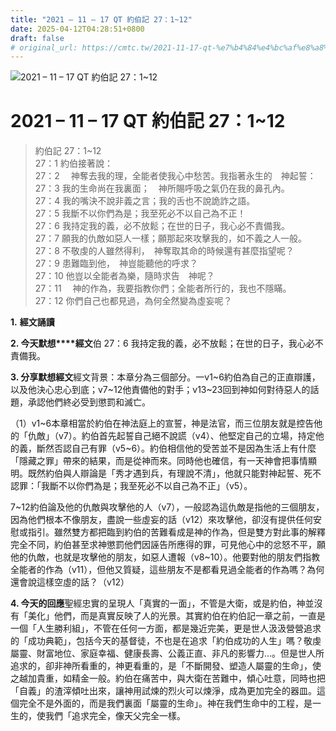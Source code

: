 ```yaml
---
title: "2021 – 11 – 17 QT 約伯記 27：1~12"
date: 2025-04-12T04:28:51+0800
draft: false
# original_url: https://cmtc.tw/2021-11-17-qt-%e7%b4%84%e4%bc%af%e8%a8%98-27%ef%bc%9a112
---
```


![2021 – 11 – 17 QT 約伯記 27：1\~12](/images/qt.jpg   "2021 – 11 – 17 QT 約伯記 27：1\~12")

# 2021 – 11 – 17 QT 約伯記 27：1\~12

> 約伯記 27：1\~12  
> 27：1 約伯接著說：  
> 27：2 　神奪去我的理，全能者使我心中愁苦。我指著永生的　神起誓：  
> 27：3 我的生命尚在我裏面；　神所賜呼吸之氣仍在我的鼻孔內。  
> 27：4 我的嘴決不說非義之言；我的舌也不說詭詐之語。  
> 27：5 我斷不以你們為是；我至死必不以自己為不正！  
> 27：6 我持定我的義，必不放鬆；在世的日子，我心必不責備我。  
> 27：7 願我的仇敵如惡人一樣；願那起來攻擊我的，如不義之人一般。  
> 27：8 不敬虔的人雖然得利，　神奪取其命的時候還有甚麼指望呢？  
> 27：9 患難臨到他，　神豈能聽他的呼求？  
> 27：10 他豈以全能者為樂，隨時求告　神呢？  
> 27：11 　神的作為，我要指教你們；全能者所行的，我也不隱瞞。  
> 27：12 你們自己也都見過，為何全然變為虛妄呢？

**1.** **經文誦讀**

**2. 今天默想****經文**伯 27：6 我持定我的義，必不放鬆；在世的日子，我心必不責備我。

**3. 分享默想經文**經文背景：本章分為三個部分。一v1\~6約伯為自己的正直辯護，以及他決心忠心到底；v7\~12他責備他的對手；v13\~23回到神如何對待惡人的話題，承認他們終必受到懲罰和滅亡。

（1）v1\~6本章相當於約伯在神法庭上的宣誓，神是法官，而三位朋友就是控告他的「仇敵」（v7）。約伯首先起誓自己絕不說謊（v4）、他堅定自己的立場，持定他的義，斷然否認自己有罪（v5\~6）。約伯相信他的受苦並不是因為生活上有什麼「隱藏之罪」帶來的結果，而是從神而來。同時他也確信，有一天神會把事情顯明。既然約伯與人辯論是「秀才遇到兵，有理說不清」，他就只能對神起誓、死不認罪：「我斷不以你們為是；我至死必不以自己為不正」（v5）。

7\~12約伯論及他的仇敵與攻擊他的人（v7），一般認為這仇敵是指他的三個朋友，因為他們根本不像朋友，盡說一些虛妄的話（v12）來攻擊他，卻沒有提供任何安慰或指引。雖然雙方都把臨到約伯的苦難看成是神的作為，但是雙方對此事的解釋完全不同，約伯甚至求神懲罰他們因誣告所應得的罪，可見他心中的忿怒不平，願他的仇敵，也就是攻擊他的朋友，如惡人遭報（v8\~10）。他要對他的朋友們指教全能者的作為（v11），但他又質疑，這些朋友不是都看見過全能者的作為嗎？為何還會說這樣空虛的話？（v12）

**4. 今天的回應**聖經忠實的呈現人「真實的一面」，不管是大衛，或是約伯，神並沒有「美化」他們，而是真實反映了人的光景。其實約伯在約伯記一章之前，一直是一個「人生勝利組」，不管在任何一方面，都是幾近完美，更是世人汲汲營營追求的「成功典範」，包括今天的基督徒，不也是在追求「約伯成功的人生」嗎？敬虔屬靈、財富地位、家庭幸福、健康長壽、公義正直、非凡的影響力…。但是世人所追求的，卻非神所看重的，神更看重的，是「不斷開發、塑造人屬靈的生命」，使之越加貴重，如精金一般。約伯在痛苦中，與大衛在苦難中，傾心吐意，同時也把 「自義」的渣滓傾吐出來，讓神用試煉的烈火可以煉淨，成為更加完全的器皿。這個完全不是外面的，而是我們裏面「屬靈的生命」。神在我們生命中的工程，是一生的，使我們「追求完全，像天父完全一樣。
